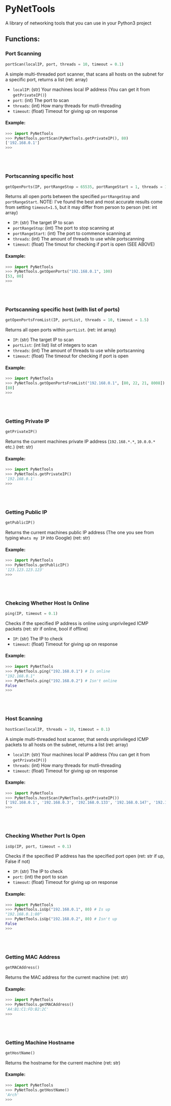 # PyNetTools
A library of networking tools that you can use in your Python3 project

## Functions:

### Port Scanning
```python
portScan(localIP, port, threads = 10, timeout = 0.1)
```
A simple multi-threaded port scanner, that scans all hosts on the subnet for a specific port, returns a list (ret: array)
- `localIP`: (str) Your machines local IP address (You can get it from `getPrivateIP()`)
- `port`: (int) The port to scan
- `threads`: (int) How many threads for mutli-threading
- `timeout`: (float) Timeout for giving up on response

#### Example:
```python
>>> import PyNetTools
>>> PyNetTools.portScan(PyNetTools.getPrivateIP(), 80)
['192.168.0.1']
>>> 
```

<br />
<br />

### Portscanning specific host
```python
getOpenPorts(IP, portRangeStop = 65535, portRangeStart = 1, threads = 10, timeout = 1.5)
```
Returns all open ports between the specified `portRangeStop` and `portRangeStart`. NOTE: I've found the best and most accurate results come from setting `timeout=1.5`, but it may differ from person to person (ret: int array)
- `IP`: (str) The target IP to scan
- `portRangeStop`: (int) The port to stop scanning at
- `portRangeStart`: (int) The port to commence scanning at
- `threads`: (int) The amount of threads to use while portscanning
- `timeout`: (float) The timout for checking if port is open (SEE ABOVE)

#### Example:
```python
>>> import PyNetTools
>>> PyNetTools.getOpenPorts("192.168.0.1", 100)
[53, 80]
>>>
```

<br />
<br />

### Portscanning specific host (with list of ports)
```python
getOpenPortsFromList(IP, portList, threads = 10, timeout = 1.5)
```
Returns all open ports within `portList`. (ret: int array)
- `IP`: (str) The target IP to scan
- `portList`: (int list) list of integers to scan
- `threads`: (int) The amount of threads to use while portscanning
- `timeout`: (float) The timeout for checking if port is open

#### Example:
```python
>>> import PyNetTools
>>> PyNetTools.getOpenPortsFromList("192.168.0.1", [80, 22, 21, 8008])
[80]
>>>
```

<br />
<br />

### Getting Private IP
```python
getPrivateIP()
```
Returns the current machines private IP address (`192.168.*.*`, `10.0.0.*` etc.) (ret: str)

#### Example:
```python
>>> import PyNetTools
>>> PyNetTools.getPrivateIP()
'192.168.0.1'
>>> 
```

<br />
<br />

### Getting Public IP
```python
getPublicIP()
```
Returns the current machines public IP address (The one you see from typing `Whats my IP` into Google) (ret: str)

#### Example:
```python
>>> import PyNetTools
>>> PyNetTools.getPublicIP()
'123.123.123.123'
>>> 
```

<br />
<br />

### Chekcing Whether Host Is Online
```python
ping(IP, timeout = 0.1)
```
Checks if the specified IP address is online using unprivileged ICMP packets (ret: str if online, bool if offline)
- `IP`: (str) The IP to check
- `timeout`: (float) Timeout for giving up on response

#### Example:
```python
>>> import PyNetTools
>>> PyNetTools.ping("192.168.0.1") # Is online
"192.168.0.1"
>>> PyNetTools.ping("192.168.0.2") # Isn't online
False
>>>
```

<br />
<br />

### Host Scanning
```python
hostScan(localIP, threads = 10, timeout = 0.1)
```
A simple multi-threaded host scanner, that sends unprivileged ICMP packets to all hosts on the subnet, returns a list (ret: array)
- `localIP`: (str) Your machines local IP address (You can get it from `getPrivateIP()`)
- `threads`: (int) How many threads for mutli-threading
- `timeout`: (float) Timeout for giving up on response

#### Example:
```python
>>> import PyNetTools
>>> PyNetTools.hostScan(PyNetTools.getPrivateIP())
['192.168.0.1', '192.168.0.3', '192.168.0.133', '192.168.0.147', '192.168.0.224']
>>> 
```

<br />
<br />

### Checking Whether Port Is Open
```python
isUp(IP, port, timeout = 0.1)
```
Checks if the specified IP address has the specified port open (ret: str if up, False if not)
- `IP`: (str) The IP to check
- `port`: (int) the port to scan
- `timeout`: (float) Timeout for giving up on response

#### Example:
```python
>>> import PyNetTools
>>> PyNetTools.isUp("192.168.0.1", 80) # Is up
"192.168.0.1:80"
>>> PyNetTools.isUp("192.168.0.2", 80) # Isn't up
False
>>>
```

<br />
<br />

### Getting MAC Address
```python
getMACAddress()
```
Returns the MAC address for the current machine (ret: str)

#### Example:
```python
>>> import PyNetTools
>>> PyNetTools.getMACAddress()
'A4:B1:C1:FD:B2:2C'
>>>
```

<br />
<br />

### Getting Machine Hostname
```python
getHostName()
```
Returns the hostname for the current machine (ret: str)

#### Example:
```python
>>> import PyNetTools
>>> PyNetTools.getHostName()
'Arch'
>>>
```

